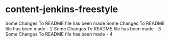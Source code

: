 # content-jenkins-freestyle
Some Changes To README file has been made
Some Changes To README file has been made - 2
Some Changes To README file has been made - 3
Some Changes To README file has been made - 4
